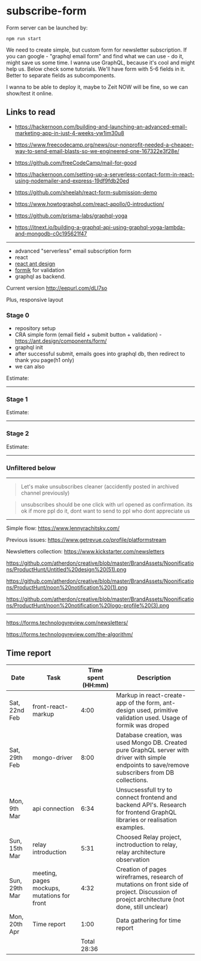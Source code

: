 # subscribe-form

Form server can be launched by:
```
npm run start
```

We need to create simple, but custom form for newsletter subscription.
If you can google - "graphql email form" and find what we can use - do it, might save us some time.
I wanna use GraphQL, because it's cool and might help us. Below check some tutorials.
We'll have form with 5-6 fields in it. Better to separate fields as subcomponents.

I wanna to be able to deploy it, maybe to Zeit NOW will be fine, so we can show/test it online.

## Links to read

- https://hackernoon.com/building-and-launching-an-advanced-email-marketing-app-in-just-4-weeks-yw1im30u8
- https://www.freecodecamp.org/news/our-nonprofit-needed-a-cheaper-way-to-send-email-blasts-so-we-engineered-one-167322e3f28e/
- https://github.com/freeCodeCamp/mail-for-good

- https://hackernoon.com/setting-up-a-serverless-contact-form-in-react-using-nodemailer-and-express-19df9fdb20ed
- https://github.com/sheelah/react-form-submission-demo

- https://www.howtographql.com/react-apollo/0-introduction/
- https://github.com/prisma-labs/graphql-yoga
- https://itnext.io/building-a-graphql-api-using-graphql-yoga-lambda-and-mongodb-c0c195621f47

---


- advanced "serverless" email subscription form
- react
- [react ant design](https://github.com/ant-design/ant-design)
- [formik](https://github.com/jaredpalmer/formik) for validation
- graphql as backend.

Current version http://eepurl.com/dLI7so

Plus, responsive layout


### Stage 0
 - repository setup
 - CRA simple form (email field + submit button + validation) - https://ant.design/components/form/
 - graphql init
 - after successful submit, emails goes into graphql db, then redirect to thank you page(h1 only)
 - we can also

Estimate:

---

### Stage 1
Estimate:

---

### Stage 2
Estimate:

---

### Unfiltered below


---

> Let's make unsubscribes cleaner (accidently posted in archived channel previously)

> unsubscribes should be one click with url opened as confirmation. its ok if more ppl do it, dont want to send to ppl who dont appreciate us


---

Simple flow: https://www.lennyrachitsky.com/

Previous issues: https://www.getrevue.co/profile/platformstream

Newsletters collection: https://www.kickstarter.com/newsletters

https://github.com/atherdon/creative/blob/master/BrandAssets/Noonifications/ProductHunt/Untitled%20design%20(51).png

https://github.com/atherdon/creative/blob/master/BrandAssets/Noonifications/ProductHunt/noon%20notification%20(1).png

https://github.com/atherdon/creative/blob/master/BrandAssets/Noonifications/ProductHunt/noon%20notification%20logo-profile%20(3).png



----


https://forms.technologyreview.com/newsletters/

https://forms.technologyreview.com/the-algorithm/

## Time report

| Date          | Task                                        |  Time spent (HH:mm) | Description                                                                                                                                         |
|---------------|---------------------------------------------|---------------------|-----------------------------------------------------------------------------------------------------------------------------------------------------|
| Sat, 22nd Feb | front-react-markup                          | 4:00                | Markup in react-create-app of the form, ant-design used, primitive validation used. Usage of formik was droped                                      |
| Sat, 29th Feb | mongo-driver                                | 8:00                | Database creation, was used Mongo DB. Created pure GraphQL server with driver with simple endpoints to save/remove subscribers from DB collections. |
| Mon, 9th Mar  | api connection                              | 6:34                | Unsucsessfull try to connect frontend and backend API's. Research for frontend GraphQL libraries or realisation examples.                           |
| Sun, 15th Mar | relay introduction                          | 5:31                | Choosed Relay project, inctroduction to relay, relay architecture observation                                                                       |
| Sun, 29th Mar | meeting, pages mockups, mutations for front | 4:32                | Creation of pages wireframes, research of mutations on front side of project. Discussion of proejct architecture (not done, still unclear)          |
| Mon, 20th Apr | Time report                                 | 1:00                | Data gathering for time report                                                                                                                      |
|               |                                             | Total 28:36         |                                                                                                                                                     |
